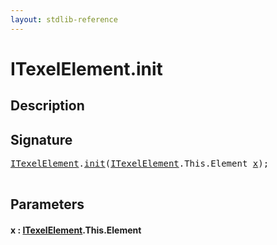 ```yaml
---
layout: stdlib-reference
---
```


# ITexelElement\.init

## Description





## Signature 

<pre>
<a href="index.html" class="code_type">ITexelElement</a>.<a href="init.html">init</a>(<a href="index.html" class="code_type">ITexelElement</a>.<span class="code_keyword">This</span>.Element <a href="init.html#decl-x" class="code_param">x</a>);

</pre>

## Parameters

####  <a id="decl-x"></a>x  : [ITexelElement](index)\.This\.Element

